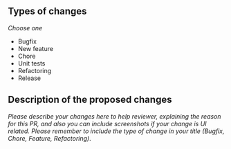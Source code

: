 ## Types of changes

_Choose one_

- Bugfix
- New feature
- Chore
- Unit tests
- Refactoring
- Release

## Description of the proposed changes

_Please describe your changes here to help reviewer, explaining the reason for this PR, and also you can include screenshots if your change is UI related. Please remember to include the type of change in your title (Bugfix, Chore, Feature, Refactoring)_.
